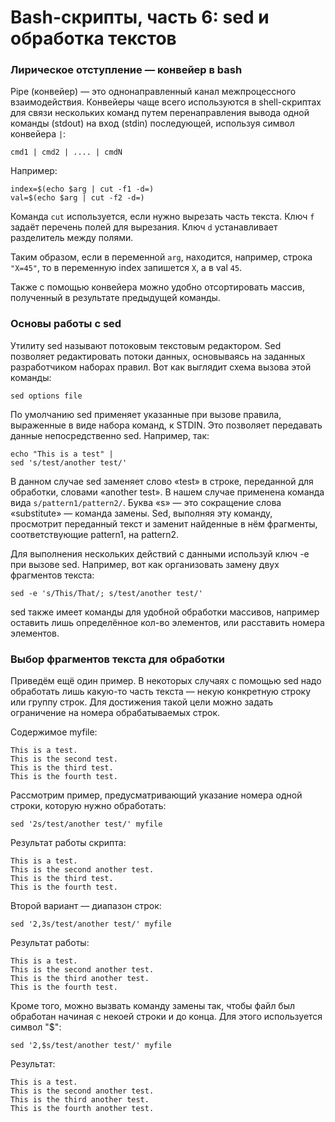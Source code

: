 # Bash-скрипты, часть 6: sed и обработка текстов

### Лирическое отступление — конвейер в bash

Pipe (конвейер) — это однонаправленный канал межпроцессного взаимодействия. Конвейеры чаще всего используются в shell-скриптах для связи нескольких команд путем перенаправления вывода одной команды (stdout) на вход (stdin) последующей, используя символ конвейера `|`:
```shell
cmd1 | cmd2 | .... | cmdN
```

Например:
```shell
index=$(echo $arg | cut -f1 -d=)
val=$(echo $arg | cut -f2 -d=)
```

Команда `cut` используется, если нужно вырезать часть текста. Ключ `f` задаёт перечень полей для вырезания. Ключ `d` устанавливает разделитель между полями.

Таким образом, если в переменной `arg`, находится, например, строка `"X=45"`, то в переменную index запишется `X`, а в val `45`.

Также с помощью конвейера можно удобно отсортировать массив, полученный в результате предыдущей команды.

### Основы работы с sed

Утилиту sed называют потоковым текстовым редактором. Sed позволяет редактировать потоки данных, основываясь на заданных разработчиком наборах правил. Вот как выглядит схема вызова этой команды:
```shell
sed options file
```

По умолчанию sed применяет указанные при вызове правила, выраженные в виде набора команд, к STDIN. Это позволяет передавать данные непосредственно sed. Например, так:
```shell
echo "This is a test" |
sed 's/test/another test/'
```

В данном случае sed заменяет слово «test» в строке, переданной для обработки, словами «another test». В нашем случае применена команда вида `s/pattern1/pattern2/`. Буква «s» — это сокращение слова «substitute» — команда замены. Sed, выполняя эту команду, просмотрит переданный текст и заменит найденные в нём фрагменты, соответствующие pattern1, на pattern2.

Для выполнения нескольких действий с данными используй ключ -e при вызове sed. Например, вот как организовать замену двух фрагментов текста:
```shell
sed -e 's/This/That/; s/test/another test/'
```

sed также имеет команды для удобной обработки массивов, например оставить лишь определённое кол-во элементов, или расставить номера элементов.

### Выбор фрагментов текста для обработки

Приведём ещё один пример. В некоторых случаях с помощью sed надо обработать лишь какую-то часть текста — некую конкретную строку или группу строк. Для достижения такой цели можно задать ограничение на номера обрабатываемых строк.

Содержимое myfile:
```
This is a test.
This is the second test.
This is the third test.
This is the fourth test.
```

Рассмотрим пример, предусматривающий указание номера одной строки, которую нужно обработать:
```shell
sed '2s/test/another test/' myfile
```

Результат работы скрипта:
```
This is a test.
This is the second another test.
This is the third test.
This is the fourth test.
```

Второй вариант — диапазон строк:
```shell
sed '2,3s/test/another test/' myfile
```

Результат работы:
```
This is a test.
This is the second another test.
This is the third another test.
This is the fourth test.
```

Кроме того, можно вызвать команду замены так, чтобы файл был обработан начиная с некоей строки и до конца. Для этого используется символ "$":
```shell
sed '2,$s/test/another test/' myfile
```

Результат:
```
This is a test.
This is the second another test.
This is the third another test.
This is the fourth another test.
```

